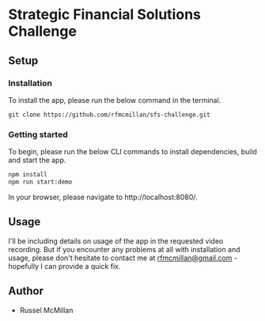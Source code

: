 # Strategic Financial Solutions Challenge

## Setup

### Installation

To install the app, please run the below command in the terminal.

```
git clone https://github.com/rfmcmillan/sfs-challenge.git
```

### Getting started

To begin, please run the below CLI commands to install dependencies, build and start the app.

```bash
npm install
npm run start:demo
```

In your browser, please navigate to http://localhost:8080/.

## Usage

I'll be including details on usage of the app in the requested video recording. But if you encounter any problems at all with installation and usage, please don't hesitate to contact me at rfmcmillan@gmail.com - hopefully I can provide a quick fix.

## Author

- Russel McMillan
